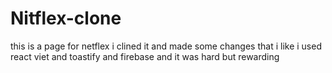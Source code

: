 # Nitflex-clone
this is a page for netflex i clined it and made some changes that i like i used react viet and toastify and firebase and it was hard but rewarding
